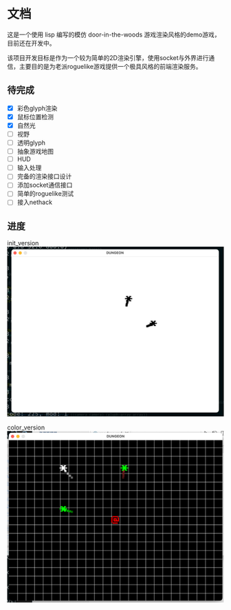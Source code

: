 # 文档

这是一个使用 lisp 编写的模仿 door-in-the-woods 游戏渲染风格的demo游戏，目前还在开发中。

该项目开发目标是作为一个较为简单的2D渲染引擎，使用socket与外界进行通信，主要目的是为老派roguelike游戏提供一个极具风格的前端渲染服务。

## 待完成

- [x] 彩色glyph渲染
- [x] 鼠标位置检测
- [x] 自然光
- [ ] 视野
- [ ] 透明glyph
- [ ] 抽象游戏地图
- [ ] HUD
- [ ] 输入处理
- [ ] 完备的渲染接口设计
- [ ] 添加socket通信接口
- [ ] 简单的roguelike测试
- [ ] 接入nethack

## 进度

init_version
![init_version](doc/image/init_version.png)

color_version
![color_version](doc/image/color_version.png)
